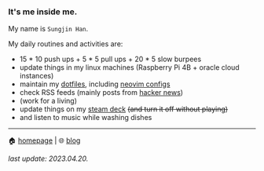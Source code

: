 ### It's me inside me.

My name is `Sungjin Han`.

My daily routines and activities are:

* 15 * 10 push ups + 5 * 5 pull ups + 20 * 5 slow burpees
* update things in my linux machines (Raspberry Pi 4B + oracle cloud instances)
* maintain my [dotfiles](https://github.com/meinside/dotfiles), including [neovim configs](https://dotfyle.com/meinside/dotfiles-config-nvim)
* check RSS feeds (mainly posts from [hacker news](https://news.ycombinator.com/))
* (work for a living)
* update things on my [steam deck](https://store.steampowered.com/steamdeck) ~~(and turn it off without playing)~~
* and listen to music while washing dishes

----

🏠 [homepage](https://meinside.dev) | 🌐 [blog](https://blog.meinside.dev)

*last update: 2023.04.20.*
